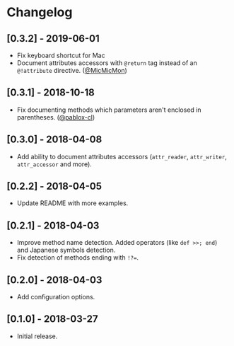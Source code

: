 # Changelog

## [0.3.2] - 2019-06-01

- Fix keyboard shortcut for Mac
- Document attributes accessors with `@return` tag instead of an `@!attribute` directive.
  ([@MicMicMon](https://github.com/pablox-cl))

## [0.3.1] - 2018-10-18

- Fix documenting methods which parameters aren't enclosed in parentheses. ([@pablox-cl](https://github.com/pablox-cl))

## [0.3.0] - 2018-04-08

- Add ability to document attributes accessors (`attr_reader`, `attr_writer`,
  `attr_accessor` and more).

## [0.2.2] - 2018-04-05

- Update README with more examples.

## [0.2.1] - 2018-04-03

- Improve method name detection. Added operators (like `def >>; end`)
 and Japanese symbols detection.
- Fix detection of methods ending with `!?=`.

## [0.2.0] - 2018-04-03

- Add configuration options.

## [0.1.0] - 2018-03-27

- Initial release.
